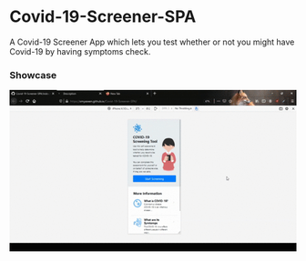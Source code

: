 # Covid-19-Screener-SPA
A Covid-19 Screener App which lets you test whether or not you might have Covid-19 by having symptoms check.

<h3>Showcase</h3>

<img src="https://github.com/smyaseen/pics/blob/main/Covid-19%20Screener%20SPA/Showcase%20Covid-19%20Screener%20SPA%20Gif.gif" />
